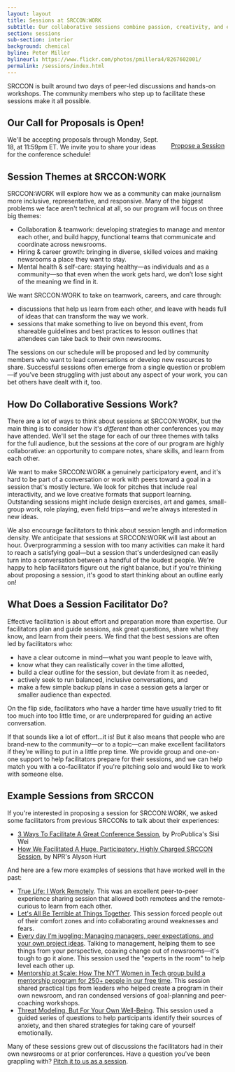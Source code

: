 ```yaml
---
layout: layout
title: Sessions at SRCCON:WORK
subtitle: Our collaborative sessions combine passion, creativity, and experience. Proposals are open through September 18.
section: sessions
sub-section: interior
background: chemical
byline: Peter Miller
bylineurl: https://www.flickr.com/photos/pmillera4/8267602001/
permalink: /sessions/index.html
---
```


SRCCON is built around two days of peer-led discussions and hands-on workshops. The community members who step up to facilitate these sessions make it all possible.

## Our Call for Proposals is Open!

<a class="btn" href="/sessions/proposals/pitch" style="float: right; margin: 1em .5em 1em 1em; display: inline-block; width: auto;">Propose a Session</a>

We'll be accepting proposals through Monday, Sept. 18, at 11:59pm ET. We invite you to share your ideas for the conference schedule!

## Session Themes at SRCCON:WORK

SRCCON:WORK will explore how we as a community can make journalism more inclusive, representative, and responsive. Many of the biggest problems we face aren't technical at all, so our program will focus on three big themes:


- Collaboration & teamwork: developing strategies to manage and mentor each other, and build happy, functional teams that communicate and coordinate across newsrooms.
- Hiring & career growth: bringing in diverse, skilled voices and making newsrooms a place they want to stay.
- Mental health & self-care: staying healthy—as individuals and as a community—so that even when the work gets hard, we don’t lose sight of the meaning we find in it.

We want SRCCON:WORK to take on teamwork, careers, and care through:

- discussions that help us learn from each other, and leave with heads full of ideas that can transform the way we work.
- sessions that make something to live on beyond this event, from shareable guidelines and best practices to lesson outlines that attendees can take back to their own newsrooms.

The sessions on our schedule will be proposed and led by community members who want to lead conversations or develop new resources to share. Successful sessions often emerge from a single question or problem—if you’ve been struggling with just about any aspect of your work, you can bet others have dealt with it, too.

## How Do Collaborative Sessions Work?

There are a lot of ways to think about sessions at SRCCON:WORK, but the main thing is to consider how it's _different_ than other conferences you may have attended. We'll set the stage for each of our three themes with talks for the full audience, but the sessions at the core of our program are highly collaborative: an opportunity to compare notes, share skills, and learn from each other.

We want to make SRCCON:WORK a genuinely participatory event, and it's hard to be part of a conversation or work with peers toward a goal in a session that's mostly lecture. We look for pitches that include real interactivity, and we love creative formats that support learning. Outstanding sessions might include design exercises, art and games, small-group work, role playing, even field trips—and we're always interested in new ideas.

We also encourage facilitators to think about session length and information density. We anticipate that sessions at SRCCON:WORK will last about an hour. Overprogramming a session with too many activities can make it hard to reach a satisfying goal—but a session that's underdesigned can easily turn into a conversation between a handful of the loudest people. We're happy to help facilitators figure out the right balance, but if you're thinking about proposing a session, it's good to start thinking about an outline early on!

## What Does a Session Facilitator Do?

Effective facilitation is about effort and preparation more than expertise. Our facilitators plan and guide sessions, ask great questions, share what they know, and learn from their peers. We find that the best sessions are often led by facilitators who:

- have a clear outcome in mind—what you want people to leave with,
- know what they can realistically cover in the time allotted,
- build a clear outline for the session, but deviate from it as needed,
- actively seek to run balanced, inclusive conversations, and
- make a few simple backup plans in case a session gets a larger or smaller audience than expected.

On the flip side, facilitators who have a harder time have usually tried to fit too much into too little time, or are underprepared for guiding an active conversation.

If that sounds like a lot of effort…it is! But it also means that people who are brand-new to the community—or to a topic—can make excellent facilitators if they're willing to put in a little prep time. We provide group and one-on-one support to help facilitators prepare for their sessions, and we can help match you with a co-facilitator if you're pitching solo and would like to work with someone else.

<span id="examples"></span>

## Example Sessions from SRCCON

If you're interested in proposing a session for SRCCON:WORK, we asked some facilitators from previous SRCCONs to talk about their experiences:

* [3 Ways To Facilitate A Great Conference Session](https://opennews.org/blog/srccon-facilitator-recs-one/), by ProPublica's Sisi Wei
* [How We Facilitated A Huge, Participatory, Highly Charged SRCCON Session](https://opennews.org/blog/srccon-facilitator-recs-two/), by NPR's Alyson Hurt

And here are a few more examples of sessions that have worked well in the past:

* [True Life: I Work Remotely](https://2016.srccon.org/schedule/#_session-remote-work). This was an excellent peer-to-peer experience sharing session that allowed both remotees and the remote-curious to learn from each other.
* [Let's All Be Terrible at Things Together](https://2016.srccon.org/schedule/#_session-lets-be-terrible). This session forced people out of their comfort zones and into collaborating around weaknesses and fears.
* [Every day I’m juggling: Managing managers, peer expectations, and your own project ideas](https://2016.srccon.org/schedule/#_session-juggling-expectations). Talking to management, helping them to see things from your perspective, coaxing change out of newsrooms—it's tough to go it alone. This session used the "experts in the room" to help level each other up.
* [Mentorship at Scale: How The NYT Women in Tech group build a mentorship program for 250+ people in our free time](https://2017.srccon.org/schedule/#_session-mentorship-at-scale). This session shared practical tips from leaders who helped create a program in their own newsroom, and ran condensed versions of goal-planning and peer-coaching workshops. 
* [Threat Modeling, But For Your Own Well-Being](https://2017.srccon.org/schedule/#_session-threat-modeling-well-being). This session used a guided series of questions to help participants identify their sources of anxiety, and then shared strategies for taking care of yourself emotionally.

Many of these sessions grew out of discussions the facilitators had in their own newsrooms or at prior conferences. Have a question you've been grappling with? [Pitch it to us as a session](/sessions/proposals/pitch).